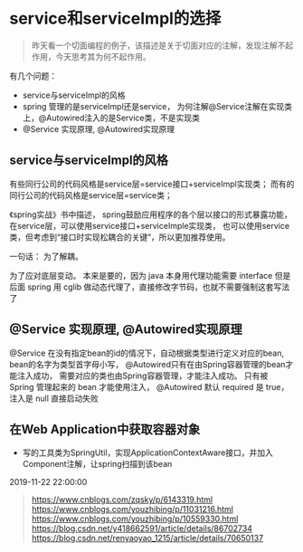 # service和serviceImpl的选择
>昨天看一个切面编程的例子，该描述是关于切面对应的注解，发现注解不起作用，今天思考其为何不起作用。

有几个问题：
-	service与serviceImpl的风格
-	spring 管理的是serviceImpl还是service， 为何注解@Service注解在实现类上，@Autowired注入的是Service类，不是实现类
-	@Service 实现原理, @Autowired实现原理


## service与serviceImpl的风格

有些同行公司的代码风格是service层=service接口+serviceImpl实现类；
而有的同行公司的代码风格是service层=service类；

《spring实战》书中描述， 
spring鼓励应用程序的各个层以接口的形式暴露功能，在service层，可以使用service接口+serviceImple实现类，
也可以使用service类，但考虑到“接口时实现松耦合的关键”，所以更加推荐使用。

一句话： 为了解耦。

为了应对底层变动。
本来是要的，因为 java 本身用代理功能需要 interface
但是后面 spring 用 cglib 做动态代理了，直接修改字节码，也就不需要强制这套写法了


## @Service 实现原理, @Autowired实现原理
@Service 在没有指定bean的id的情况下，自动根据类型进行定义对应的bean, bean的名字为类型首字母小写，
@Autowired只有在由Spring容器管理的bean才能注入成功， 需要对应的类也由Spring容器管理，才能注入成功。
只有被 Spring 管理起来的 bean 才能使用注入， @Autowired 默认 required 是 true，注入是 null 直接启动失败


## 在Web Application中获取容器对象
-	写的工具类为SpringUtil，实现ApplicationContextAware接口，并加入Component注解，让spring扫描到该bean









2019-11-22 22:00:00
>https://www.cnblogs.com/zqsky/p/6143319.html
https://www.cnblogs.com/youzhibing/p/11031216.html
https://www.cnblogs.com/youzhibing/p/10559330.html
https://blog.csdn.net/y418662591/article/details/86702734
https://blog.csdn.net/renyaoyao_1215/article/details/70650137

